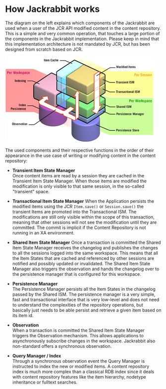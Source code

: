 <!--
   Licensed to the Apache Software Foundation (ASF) under one or more
   contributor license agreements.  See the NOTICE file distributed with
   this work for additional information regarding copyright ownership.
   The ASF licenses this file to You under the Apache License, Version 2.0
   (the "License"); you may not use this file except in compliance with
   the License.  You may obtain a copy of the License at

       http://www.apache.org/licenses/LICENSE-2.0

   Unless required by applicable law or agreed to in writing, software
   distributed under the License is distributed on an "AS IS" BASIS,
   WITHOUT WARRANTIES OR CONDITIONS OF ANY KIND, either express or implied.
   See the License for the specific language governing permissions and
   limitations under the License.
-->

How Jackrabbit works
====================
The diagram on the left explains which components of the Jackrabbit are
used when a user of the JCR API modified content in the content repository.
This is a simple and very common operation, that touches a large portion of
the components in the Jackrabbit implementation. Please keep in mind that
this implementation architecture is not mandated by JCR, but has been
designed from scratch based on JCR.

![Item State Manager](how-jackrabbit-works-ism.jpg)

The used components and their respective functions in the order of their
appearance in the use case of writing or modifying content in the content
repository:

* **Transient Item State Manager**  
    Once content items are read by a session
    they are cached in the Transient Item State Manager. When those items are
    modified the modification is only visible to that same session, in the
    so-called "transient" space.


* **Transactional Item State Manager** 
    When the Application persists the
    modified items using the JCR `Item.save()` or `Session.save()` the transient
    Items are promoted into the Transactional ISM. The modifications are still
    only visible within the scope of this transaction, meaning that other
    sessions will not see the modification until they are committed. The commit
    is implicit if the Content Repository is not running in an XA environment.


* **Shared Item State Manager** 
    Once a transaction is committed the Shared
    Item State Manager receives the changelog and publishes the changes to all
    the sessions logged into the same workspace. This means that all the Item
    States that are cached and referenced by other sessions are notified and
    possibly updated or invalidated. The Shared Item State Manager also
    triggers the observation and hands the changelog over to the persistence
    manager that is configured for this workspace.


* **Persistence Manager**  
    The Persistence Manager persists all the Item
    States in the changelog passed by the Shared ISM. The persistence manager
    is a very simple, fast and transactional interface that is very low-level
    and does not need to understand the complexities of the repository
    operations, but basically just needs to be able persist and retrieve a
    given item based on its item id.


* **Observation**  
    When a transaction is committed the Shared Item State
    Manager triggers the Observation mechanism. This allows applications to
    asynchronously subscribe changes in the workspace. Jackrabbit also
    non-standard offers a synchronous observation.


* **Query Manager / Index**  
    Through a synchronous observation event the Query
    Manager is instructed to index the new or modified items. A content
    repository index is much more complex than a classical RDB index since it
    deals with content repository features like the item hierarchy, nodetype
    inheritance or fulltext searches.

